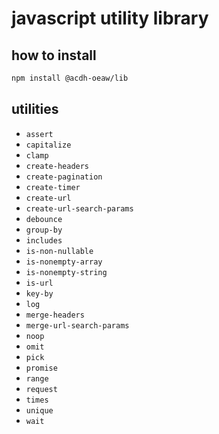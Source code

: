 # javascript utility library

## how to install

```bash
npm install @acdh-oeaw/lib
```

## utilities

- `assert`
- `capitalize`
- `clamp`
- `create-headers`
- `create-pagination`
- `create-timer`
- `create-url`
- `create-url-search-params`
- `debounce`
- `group-by`
- `includes`
- `is-non-nullable`
- `is-nonempty-array`
- `is-nonempty-string`
- `is-url`
- `key-by`
- `log`
- `merge-headers`
- `merge-url-search-params`
- `noop`
- `omit`
- `pick`
- `promise`
- `range`
- `request`
- `times`
- `unique`
- `wait`
